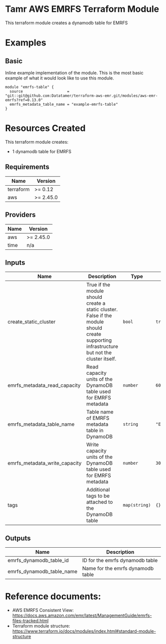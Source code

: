 # Tamr AWS EMRFS Terraform Module
This terraform module creates a dynamodb table for EMRFS

# Examples
## Basic
Inline example implementation of the module.  This is the most basic example of what it would look like to use this module.
```
module "emrfs-table" {
  source                    = "git::git@github.com:Datatamer/terraform-aws-emr.git/modules/aws-emr-emrfs?ref=0.13.0"
  emrfs_metadata_table_name = "example-emrfs-table"
}
```

# Resources Created
This terraform module creates:
* 1 dynamodb table for EMRFS

<!-- BEGINNING OF PRE-COMMIT-TERRAFORM DOCS HOOK -->
## Requirements

| Name | Version |
|------|---------|
| terraform | >= 0.12 |
| aws | >= 2.45.0 |

## Providers

| Name | Version |
|------|---------|
| aws | >= 2.45.0 |
| time | n/a |

## Inputs

| Name | Description | Type | Default | Required |
|------|-------------|------|---------|:--------:|
| create\_static\_cluster | True if the module should create a static cluster. False if the module should create supporting infrastructure but not the cluster itself. | `bool` | `true` | no |
| emrfs\_metadata\_read\_capacity | Read capacity units of the DynamoDB table used for EMRFS metadata | `number` | `600` | no |
| emrfs\_metadata\_table\_name | Table name of EMRFS metadata table in DynamoDB | `string` | `"EmrFSMetadata"` | no |
| emrfs\_metadata\_write\_capacity | Write capacity units of the DynamoDB table used for EMRFS metadata | `number` | `300` | no |
| tags | Additional tags to be attached to the DynamoDB table | `map(string)` | `{}` | no |

## Outputs

| Name | Description |
|------|-------------|
| emrfs\_dynamodb\_table\_id | ID for the emrfs dynamodb table |
| emrfs\_dynamodb\_table\_name | Name for the emrfs dynamodb table |

<!-- END OF PRE-COMMIT-TERRAFORM DOCS HOOK -->

# Reference documents:
* AWS EMRFS Consistent View: https://docs.aws.amazon.com/emr/latest/ManagementGuide/emrfs-files-tracked.html
* Terraform module structure: https://www.terraform.io/docs/modules/index.html#standard-module-structure
